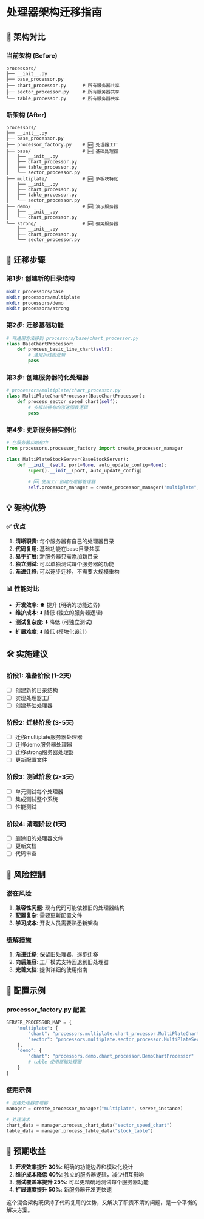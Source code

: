 # 处理器架构迁移指南

## 🎯 架构对比

### 当前架构 (Before)
```
processors/
├── __init__.py
├── base_processor.py
├── chart_processor.py      # 所有服务器共享
├── sector_processor.py     # 所有服务器共享  
└── table_processor.py      # 所有服务器共享
```

### 新架构 (After)
```
processors/
├── __init__.py
├── base_processor.py
├── processor_factory.py    # 🆕 处理器工厂
├── base/                   # 🆕 基础处理器
│   ├── __init__.py
│   ├── chart_processor.py
│   ├── table_processor.py
│   └── sector_processor.py
├── multiplate/             # 🆕 多板块特化
│   ├── __init__.py
│   ├── chart_processor.py
│   ├── table_processor.py
│   └── sector_processor.py
├── demo/                   # 🆕 演示服务器
│   ├── __init__.py
│   └── chart_processor.py
└── strong/                 # 🆕 强势服务器
    ├── __init__.py
    ├── chart_processor.py
    └── sector_processor.py
```

## 🔄 迁移步骤

### 第1步: 创建新的目录结构
```bash
mkdir processors/base
mkdir processors/multiplate  
mkdir processors/demo
mkdir processors/strong
```

### 第2步: 迁移基础功能
```python
# 将通用方法移到 processors/base/chart_processor.py
class BaseChartProcessor:
    def process_basic_line_chart(self):
        # 通用折线图逻辑
        pass
```

### 第3步: 创建服务器特化处理器
```python
# processors/multiplate/chart_processor.py
class MultiPlateChartProcessor(BaseChartProcessor):
    def process_sector_speed_chart(self):
        # 多板块特有的涨速图表逻辑
        pass
```

### 第4步: 更新服务器实例化
```python
# 在服务器初始化中
from processors.processor_factory import create_processor_manager

class MultiPlateStockServer(BaseStockServer):
    def __init__(self, port=None, auto_update_config=None):
        super().__init__(port, auto_update_config)
        
        # 🆕 使用工厂创建处理器管理器
        self.processor_manager = create_processor_manager("multiplate", self)
```

## 💡 架构优势

### ✅ 优点
1. **清晰职责**: 每个服务器有自己的处理器目录
2. **代码复用**: 基础功能在base目录共享  
3. **易于扩展**: 新服务器只需添加新目录
4. **独立测试**: 可以单独测试每个服务器的功能
5. **渐进迁移**: 可以逐步迁移，不需要大规模重构

### 📊 性能对比
- **开发效率**: ⬆️ 提升 (明确的功能边界)
- **维护成本**: ⬇️ 降低 (独立的服务器逻辑)  
- **测试复杂度**: ⬇️ 降低 (可独立测试)
- **扩展难度**: ⬇️ 降低 (模块化设计)

## 🛠 实施建议

### 阶段1: 准备阶段 (1-2天)
- [ ] 创建新的目录结构
- [ ] 实现处理器工厂
- [ ] 创建基础处理器

### 阶段2: 迁移阶段 (3-5天)  
- [ ] 迁移multiplate服务器处理器
- [ ] 迁移demo服务器处理器
- [ ] 迁移strong服务器处理器
- [ ] 更新配置文件

### 阶段3: 测试阶段 (2-3天)
- [ ] 单元测试每个处理器
- [ ] 集成测试整个系统
- [ ] 性能测试

### 阶段4: 清理阶段 (1天)
- [ ] 删除旧的处理器文件
- [ ] 更新文档
- [ ] 代码审查

## 🚧 风险控制

### 潜在风险
1. **兼容性问题**: 现有代码可能依赖旧的处理器结构
2. **配置复杂**: 需要更新配置文件
3. **学习成本**: 开发人员需要熟悉新架构

### 缓解措施
1. **渐进迁移**: 保留旧处理器，逐步迁移
2. **向后兼容**: 工厂模式支持回退到旧处理器
3. **完善文档**: 提供详细的使用指南

## 📝 配置示例

### processor_factory.py 配置
```python
SERVER_PROCESSOR_MAP = {
    "multiplate": {
        "chart": "processors.multiplate.chart_processor.MultiPlateChartProcessor",
        "sector": "processors.multiplate.sector_processor.MultiPlateSectorProcessor"
    },
    "demo": {
        "chart": "processors.demo.chart_processor.DemoChartProcessor"
        # table 使用基础处理器
    }
}
```

### 使用示例
```python
# 创建处理器管理器
manager = create_processor_manager("multiplate", server_instance)

# 处理请求
chart_data = manager.process_chart_data("sector_speed_chart")
table_data = manager.process_table_data("stock_table") 
```

## 🎉 预期收益

1. **开发效率提升 30%**: 明确的功能边界和模块化设计
2. **维护成本降低 40%**: 独立的服务器逻辑，减少相互影响
3. **测试覆盖率提升 25%**: 可以更精确地测试每个服务器功能
4. **扩展速度提升 50%**: 新服务器开发更快速

这个混合架构既保持了代码复用的优势，又解决了职责不清的问题，是一个平衡的解决方案。

